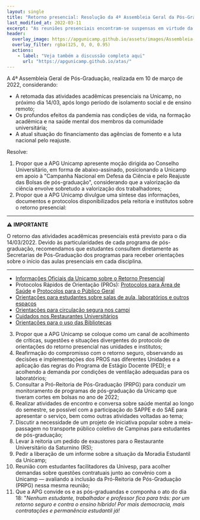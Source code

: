 ```yaml
---
layout: single
title: "Retorno presencial: Resolução da 4ª Assembleia Geral da Pós-Graduação"
last_modified_at: 2022-03-11
excerpt: "As reuniões presenciais encontram-se suspensas em virtude da pandemia da Covid-19."
header:
  overlay_image: https://apgunicamp.github.io/assets/images/Assembleia-1.jpeg
  overlay_filter: rgba(125, 0, 0, 0.95)
  actions:
    - label: "Veja também a discussão completa aqui"
      url: "https://apgunicamp.github.io/atas/"
---
```


A 4ª Assembleia Geral de Pós-Graduação, realizada em 10 de março de 2022, considerando:

* A retomada das atividades acadêmicas presenciais na Unicamp, no próximo dia 14/03, após longo período de isolamento social e de ensino remoto;
* Os profundos efeitos da pandemia nas condições de vida, na formação acadêmica e na saúde mental dos membros da comunidade universitária;
* A atual situação do financiamento das agências de fomento e a luta nacional pelo reajuste.
 
 Resolve:

1. Propor que a APG Unicamp apresente moção dirigida ao Conselho Universitário, em forma de abaixo-assinado, posicionando a Unicamp em apoio à "Campanha Nacional em Defesa da Ciência e pelo Reajuste das Bolsas de pós-graduação", considerando que a valorização da ciência envolve sobretudo a valorização dos trabalhadores;
2. Propor que a APG Unicamp divulgue uma síntese das informações, documentos e protocolos disponibilizados pela reitoria e institutos sobre o retorno presencial:

---
 ⚠️ **IMPORTANTE** 
 
 O retorno das atividades acadêmicas presenciais está previsto para o dia 14/03/2022. Devido às particularidades de cada programa de pós-graduação, recomendamos que estudantes consultem diretamente as Secretarias de Pós-Graduação dos programas para receber orientações sobre o início das aulas presenciais em cada disciplina. 

 ---

   + [Informações Oficiais da Unicamp sobre o Retorno Presencial](https://www.unicamp.br/unicamp/tv/retomada)
   + Protocolos Rápidos de Orientação (PROs): [Protocolos para Área de Saúde](https://www.unicamp.br/unicamp/cartilha-covid-19/protocolos-rapidos-de-orientacao-pros-area-de-saude) e [Protocolos para o Público Geral](https://www.unicamp.br/unicamp/cartilha-covid-19/protocolos-rapidos-de-orientacao-pros-publico-geral)
   + [Orientações para estudantes sobre salas de aula, laboratórios e outros espaços](https://www.unicamp.br/unicamp/cartilha-covid-19/estudantes)
   + [Orientações para circulação segura nos campi](https://www.unicamp.br/unicamp/cartilha-covid-19/circulacao-no-campus)
   + [Cuidados nos Restaurantes Universitários](https://www.unicamp.br/unicamp/cartilha-covid-19/restaurantes-universitarios)
   + [Orientações para o uso das Bibliotecas](https://www.unicamp.br/unicamp/cartilha-covid-19/uso-das-bibliotecas)

3. Propor que a APG Unicamp se coloque como um canal de acolhimento de críticas, sugestões e situações divergentes do protocolo de orientações do retorno presencial nas unidades e institutos;
4. Reafirmação do compromisso com o retorno seguro, observando as decisões e implementações dos PROS nas diferentes Unidades e a aplicação das regras do Programa de Estágio Docente (PED); e acolhendo a demanda por condições de ventilação adequadas para os laboratórios;
5. Consultar a Pró-Reitoria de Pós-Graduação (PRPG) para conduzir um monitoramento de programas de pós-graduação da Unicamp que tiveram cortes em bolsas no ano de 2022;
6. Realizar atividades de encontro e conversa sobre saúde mental ao longo do semestre, se possível com a participação do SAPPE e do SAE para apresentar o serviço, bem como outras atividades voltadas ao tema;
7. Discutir a necessidade de um projeto de iniciativa popular sobre a meia-passagem no transporte público coletivo de Campinas para estudantes de pós-graduação;
8. Levar à reitoria um pedido de exaustores para o Restaurante Universitário da Saturnino (RS);
9. Pedir a liberação de um informe sobre a situação da Moradia Estudantil da Unicamp;
10. Reunião com estudantes facilitadores da Univesp, para acolher demandas sobre questões contratuais junto ao convênio com a Unicamp — avaliando a inclusão da Pró-Reitoria de Pós-Graduação (PRPG) nessa mesma reunião;
11. Que a APG convide os e as pós-graduandas e componha o ato do dia 18: "*Nenhum estudante, trabalhador e professor fica para trás: por um retorno seguro e contra o ensino híbrido! Por mais democracia, mais contratações e permanência estudantil já!*
